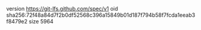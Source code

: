 version https://git-lfs.github.com/spec/v1
oid sha256:72f48a84d7f2b0df52568c396a15849b01d187f794b58f7fcda1eeab3f8479e2
size 5964
